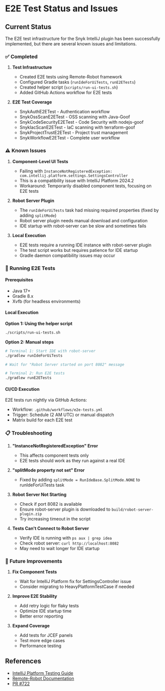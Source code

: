 # E2E Test Status and Issues

## Current Status

The E2E test infrastructure for the Snyk IntelliJ plugin has been successfully implemented, but there are several known issues and limitations.

### ✅ Completed

1. **Test Infrastructure**
   - Created E2E tests using Remote-Robot framework
   - Configured Gradle tasks (`runIdeForUiTests`, `runE2ETests`)
   - Created helper script (`scripts/run-ui-tests.sh`)
   - Added GitHub Actions workflow for E2E tests

2. **E2E Test Coverage**
   - SnykAuthE2ETest - Authentication workflow
   - SnykOssScanE2ETest - OSS scanning with Java-Goof
   - SnykCodeSecurityE2ETest - Code Security with nodejs-goof
   - SnykIacScanE2ETest - IaC scanning with terraform-goof
   - SnykProjectTrustE2ETest - Project trust management
   - SnykWorkflowE2ETest - Complete user workflow

### ⚠️ Known Issues

1. **Component-Level UI Tests**
   - Failing with `InstanceNotRegisteredException: com.intellij.platform.settings.SettingsController`
   - This is a compatibility issue with IntelliJ Platform 2024.2
   - Workaround: Temporarily disabled component tests, focusing on E2E tests

2. **Robot Server Plugin**
   - The `runIdeForUiTests` task had missing required properties (fixed by adding `splitMode`)
   - Robot server plugin needs manual download and configuration
   - IDE startup with robot-server can be slow and sometimes fails

3. **Local Execution**
   - E2E tests require a running IDE instance with robot-server plugin
   - The test script works but requires patience for IDE startup
   - Gradle daemon compatibility issues may occur

### 🚀 Running E2E Tests

#### Prerequisites
- Java 17+ 
- Gradle 8.x
- Xvfb (for headless environments)

#### Local Execution

**Option 1: Using the helper script**
```bash
./scripts/run-ui-tests.sh
```

**Option 2: Manual steps**
```bash
# Terminal 1: Start IDE with robot-server
./gradlew runIdeForUiTests

# Wait for "Robot Server started on port 8082" message

# Terminal 2: Run E2E tests
./gradlew runE2ETests
```

#### CI/CD Execution

E2E tests run nightly via GitHub Actions:
- Workflow: `.github/workflows/e2e-tests.yml`
- Trigger: Schedule (2 AM UTC) or manual dispatch
- Matrix build for each E2E test

### 📋 Troubleshooting

1. **"InstanceNotRegisteredException" Error**
   - This affects component tests only
   - E2E tests should work as they run against a real IDE

2. **"splitMode property not set" Error**
   - Fixed by adding `splitMode = RunIdeBase.SplitMode.NONE` to runIdeForUiTests task

3. **Robot Server Not Starting**
   - Check if port 8082 is available
   - Ensure robot-server plugin is downloaded to `build/robot-server-plugin.zip`
   - Try increasing timeout in the script

4. **Tests Can't Connect to Robot Server**
   - Verify IDE is running with `ps aux | grep idea`
   - Check robot server: `curl http://localhost:8082`
   - May need to wait longer for IDE startup

### 🔮 Future Improvements

1. **Fix Component Tests**
   - Wait for IntelliJ Platform fix for SettingsController issue
   - Consider migrating to HeavyPlatformTestCase if needed

2. **Improve E2E Stability**
   - Add retry logic for flaky tests
   - Optimize IDE startup time
   - Better error reporting

3. **Expand Coverage**
   - Add tests for JCEF panels
   - Test more edge cases
   - Performance testing

## References

- [IntelliJ Platform Testing Guide](https://plugins.jetbrains.com/docs/intellij/testing-plugins.html)
- [Remote-Robot Documentation](https://github.com/JetBrains/intellij-ui-test-robot)
- [PR #722](https://github.com/snyk/snyk-intellij-plugin/pull/722)